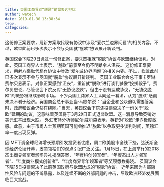```yaml
---
title: 英国工商界对“脱欧”前景表达担忧
author: wetech
date: 2019-01-30 13:38:34
tags: 
categories: 
---
```

这份修正案要求，用新方案取代现有协议中涉及“爱尔兰边界问题”的相关内容。不过，欧盟此前已多次表示不会与英国就“脱欧”协议展开新谈判。
<!-- more -->
英国议会下院29日通过一份修正案，要求首相就“脱欧”协议与欧盟继续谈判。对此，英国工商界人士表示，“脱欧”前景至今仍不明朗令人沮丧。
这份修正案要求，用新方案取代现有协议中涉及“爱尔兰边界问题”的相关内容。不过，欧盟此前已多次表示不会与英国就“脱欧”协议展开新谈判。
英国工业联合会总干事卡罗琳·费尔贝恩表示，对修正案感到“沮丧”，重新就“脱欧”进行谈判就像“投掷骰子”。费尔贝恩说，尽管议会下院反对“无协议脱欧”，但由于没有达成协议，“无协议脱欧”的威胁将继续影响市场。
不少英国工商界人士认同这一看法，认为“脱欧”悬而未决不利于经济。英国商会总干事亚当·马歇尔说：“当企业和公众迫切需要答案时，政府和议会仍然在绕圈。”
当天，英国议会下院还投票否决了一份关于“脱欧”延期的动议，这意味着英国将于3月29日正式退出欧盟。这一消息导致英镑对美元汇率出现大跌。
外汇市场分析师尼尔·威尔森表示，英镑对“脱欧”走向极度敏感。此前，由于市场人士预期英国可能会推迟“脱欧”以争取更多谈判时间，英镑汇率一度出现反弹。
 
 
因IMF下调全球经济增长预期引发投资者忧虑，周二欧美股市全线下挫，达沃斯全球经济论坛开幕，政商领袖们的观点引发广泛关注。
1月15日，在上海举行的2018杰出商界领军者颁奖典礼揭晓答案，“年度科创领军者”、“年度杰出人才领军者”、“年度商业模式创新者”、“年度商界青年领军者”等奖项悉数揭晓。
英国议会下院15日投票否决了此前英国政府与欧盟达成的“脱欧”协议。
近年来因为内部隐性风险与问题的不断暴露，以及连续不断的外部问题的冲击，导致欧洲经济发展面临巨大挑战。
